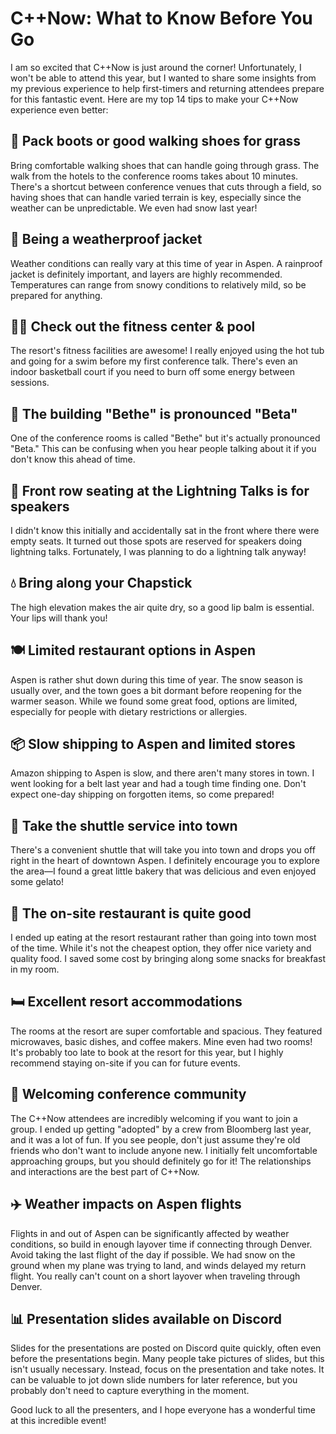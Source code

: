 # C++Now: What to Know Before You Go

I am so excited that C++Now is just around the corner! Unfortunately, I won't be able to attend this year, but I wanted to share some insights from my previous experience to help first-timers and returning attendees prepare for this fantastic event. Here are my top 14 tips to make your C++Now experience even better:

## 🥾 Pack boots or good walking shoes for grass

Bring comfortable walking shoes that can handle going through grass. The walk from the hotels to the conference rooms takes about 10 minutes. There's a shortcut between conference venues that cuts through a field, so having shoes that can handle varied terrain is key, especially since the weather can be unpredictable. We even had snow last year!

## 🧥 Being a weatherproof jacket

Weather conditions can really vary at this time of year in Aspen. A rainproof jacket is definitely important, and layers are highly recommended. Temperatures can range from snowy conditions to relatively mild, so be prepared for anything.

## 🏊‍♂️ Check out the fitness center & pool

The resort's fitness facilities are awesome! I really enjoyed using the hot tub and going for a swim before my first conference talk. There's even an indoor basketball court if you need to burn off some energy between sessions.

## 🏢 The building "Bethe" is pronounced "Beta"

One of the conference rooms is called "Bethe" but it's actually pronounced "Beta." This can be confusing when you hear people talking about it if you don't know this ahead of time.

## 💺 Front row seating at the Lightning Talks is for speakers

I didn't know this initially and accidentally sat in the front where there were empty seats. It turned out those spots are reserved for speakers doing lightning talks. Fortunately, I was planning to do a lightning talk anyway!

## 💧 Bring along your Chapstick

The high elevation makes the air quite dry, so a good lip balm is essential. Your lips will thank you!

## 🍽️ Limited restaurant options in Aspen

Aspen is rather shut down during this time of year. The snow season is usually over, and the town goes a bit dormant before reopening for the warmer season. While we found some great food, options are limited, especially for people with dietary restrictions or allergies.

## 📦 Slow shipping to Aspen and limited stores

Amazon shipping to Aspen is slow, and there aren't many stores in town. I went looking for a belt last year and had a tough time finding one. Don't expect one-day shipping on forgotten items, so come prepared!

## 🚎 Take the shuttle service into town

There's a convenient shuttle that will take you into town and drops you off right in the heart of downtown Aspen. I definitely encourage you to explore the area—I found a great little bakery that was delicious and even enjoyed some gelato!

## 🍲 The on-site restaurant is quite good

I ended up eating at the resort restaurant rather than going into town most of the time. While it's not the cheapest option, they offer nice variety and quality food. I saved some cost by bringing along some snacks for breakfast in my room.

## 🛏️ Excellent resort accommodations

The rooms at the resort are super comfortable and spacious. They featured microwaves, basic dishes, and coffee makers. Mine even had two rooms! It's probably too late to book at the resort for this year, but I highly recommend staying on-site if you can for future events.

## 👥 Welcoming conference community

The C++Now attendees are incredibly welcoming if you want to join a group. I ended up getting "adopted" by a crew from Bloomberg last year, and it was a lot of fun. If you see people, don't just assume they're old friends who don't want to include anyone new. I initially felt uncomfortable approaching groups, but you should definitely go for it! The relationships and interactions are the best part of C++Now.

## ✈️ Weather impacts on Aspen flights

Flights in and out of Aspen can be significantly affected by weather conditions, so build in enough layover time if connecting through Denver. Avoid taking the last flight of the day if possible. We had snow on the ground when my plane was trying to land, and winds delayed my return flight. You really can't count on a short layover when traveling through Denver.

## 📊 Presentation slides available on Discord

Slides for the presentations are posted on Discord quite quickly, often even before the presentations begin. Many people take pictures of slides, but this isn't usually necessary. Instead, focus on the presentation and take notes. It can be valuable to jot down slide numbers for later reference, but you probably don't need to capture everything in the moment.



Good luck to all the presenters, and I hope everyone has a wonderful time at this incredible event!